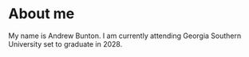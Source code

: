 # About me

My name is Andrew Bunton. I am currently attending Georgia Southern University set to graduate in 2028. 
